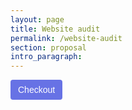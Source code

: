 ```yaml
---
layout: page
title: Website audit
permalink: /website-audit
section: proposal
intro_paragraph:
---
```

<button style="background-color:#6772E5;color:#FFF;padding:8px 12px;border:0;border-radius:4px;font-size:1em" id="checkout-button-plan_D3r3AlJjiRTPbQ" role="link">
  Checkout
</button>

<div id="error-message"></div>

<script>
(function() {
  var stripe = Stripe('pk_live_P2Ijeq1xX4rYnJukcMW2dGjW');

  var checkoutButton = document.getElementById('checkout-button-plan_D3r3AlJjiRTPbQ');
  checkoutButton.addEventListener('click', function () {
    // When the customer clicks on the button, redirect
    // them to Checkout.
    stripe.redirectToCheckout({
      items: [{plan: 'plan_D3r3AlJjiRTPbQ', quantity: 1}],

      // Do not rely on the redirect to the successUrl for fulfilling
      // purchases, customers may not always reach the success_url after
      // a successful payment.
      // Instead use one of the strategies described in
      // https://stripe.com/docs/payments/checkout/fulfillment
      successUrl: 'https://leadingwebstudio.com/success',
      cancelUrl: 'https://leadingwebstudio.com/canceled',
    })
    .then(function (result) {
      if (result.error) {
        // If `redirectToCheckout` fails due to a browser or network
        // error, display the localized error message to your customer.
        var displayError = document.getElementById('error-message');
        displayError.textContent = result.error.message;
      }
    });
  });
})();
</script>
